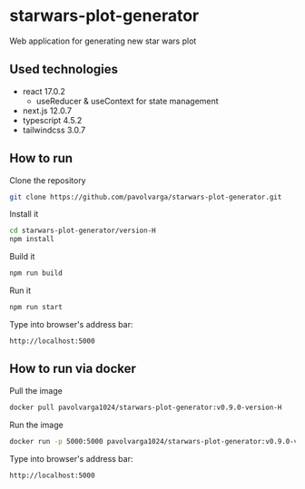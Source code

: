 # starwars-plot-generator
Web application for generating new star wars plot

## Used technologies
  * react 17.0.2
    * useReducer & useContext for state management
  * next.js 12.0.7
  * typescript 4.5.2
  * tailwindcss 3.0.7

## How to run
Clone the repository
```sh
git clone https://github.com/pavolvarga/starwars-plot-generator.git
```
Install it
```sh
cd starwars-plot-generator/version-H
npm install
```
Build it
```sh
npm run build
```
Run it
```sh
npm run start
```
Type into browser's address bar:
```
http://localhost:5000
```

## How to run via docker
Pull the image
```sh
docker pull pavolvarga1024/starwars-plot-generator:v0.9.0-version-H
```

Run the image
```sh
docker run -p 5000:5000 pavolvarga1024/starwars-plot-generator:v0.9.0-version-H
```

Type into browser's address bar:
```
http://localhost:5000
```
